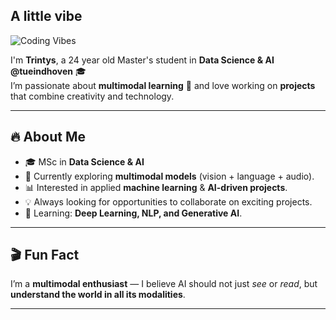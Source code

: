 ## A little vibe
![Coding Vibes](https://media.giphy.com/media/L1R1tvI9svkIWwpVYr/giphy.gif)


I'm **Trintys**, a 24 year old Master's student in **Data Science & AI @tueindhoven** 🎓  
I’m passionate about **multimodal learning** 🤖 and love working on **projects** that combine creativity and technology.  

---

## 🔥 About Me
- 🎓 MSc in **Data Science & AI**
- 🔭 Currently exploring **multimodal models** (vision + language + audio).
- 📊 Interested in applied **machine learning** & **AI-driven projects**.
- 💡 Always looking for opportunities to collaborate on exciting projects.
- 🌱 Learning: **Deep Learning, NLP, and Generative AI**.

---

## 🎬 Fun Fact
I’m a **multimodal enthusiast** — I believe AI should not just *see* or *read*, but **understand the world in all its modalities**.  

---

